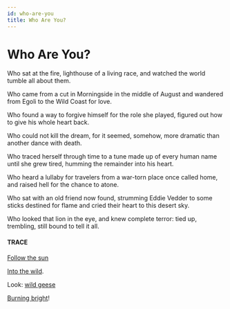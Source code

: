 ```yaml
---
id: who-are-you
title: Who Are You? 
---
```


# Who Are You?

Who sat at the fire,
lighthouse of a living race,
and watched the world tumble
all about them.

Who came from a cut in Morningside
in the middle of August
and wandered from Egoli
to the Wild Coast for love.

Who found a way to forgive 
himself for the role she played,
figured out how to give
his whole heart back.

Who could not kill the dream,
for it seemed, somehow,
more dramatic
than another dance with death.

Who traced herself through time
to a tune made up of every human 
name until she grew tired,
humming the remainder into his heart.

Who heard a lullaby for travelers
from a war-torn place
once called home,
and raised hell for the chance to atone.

Who sat with an old friend now found,
strumming Eddie Vedder to some sticks
destined for flame
and cried their heart to this desert sky.

Who looked that lion in the eye,
and knew complete terror:
tied up, trembling, still bound
to tell it all.


#### TRACE

[Follow the sun](https://www.youtube.com/watch?v=0E1bNmyPWww "Xavier Rudd")

[Into the wild](https://www.youtube.com/watch?v=cl4cLEToPfc "Alexander Supertramp").

Look: [wild geese](http://www.phys.unm.edu/~tw/fas/yits/archive/oliver_wildgeese.html)

[Burning bright](https://www.poetryfoundation.org/poems/43687/the-tyger)!